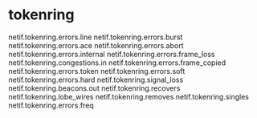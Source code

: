 # tokenring

netif.tokenring.errors.line
netif.tokenring.errors.burst
netif.tokenring.errors.ace
netif.tokenring.errors.abort
netif.tokenring.errors.internal
netif.tokenring.errors.frame_loss
netif.tokenring.congestions.in
netif.tokenring.errors.frame_copied
netif.tokenring.errors.token
netif.tokenring.errors.soft
netif.tokenring.errors.hard
netif.tokenring.signal_loss
netif.tokenring.beacons.out
netif.tokenring.recovers
netif.tokenring.lobe_wires
netif.tokenring.removes
netif.tokenring.singles
netif.tokenring.errors.freq
